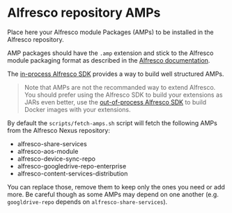 # Alfresco repository AMPs

Place here your Alfresco module Packages (AMPs) to be installed in the Alfresco
repository.

AMP packages should have the `.amp` extension and stick to the Alfresco module
packaging format as described in the [Alfresco
documentation](https://docs.alfresco.com/content-services/latest/develop/extension-packaging/#alfresco-module-package-amp).

The [in-process Alfresco
SDK](https://docs.alfresco.com/content-services/latest/develop/sdk/) provides a
way to build well structured AMPs.

> Note that AMPs are not the recommanded way to extend Alfresco. You should
> prefer using the Alfresco SDK to build your extensions as JARs even better,
> use the [out-of-process Alfresco
> SDK](https://docs.alfresco.com/content-services/latest/develop/oop-sdk/) to
> build Docker images with your extensions.

By default the `scripts/fetch-amps.sh` script will fetch the following AMPs from the Alfresco Nexus repository:

* alfresco-share-services
* alfresco-aos-module
* alfresco-device-sync-repo
* alfresco-googledrive-repo-enterprise
* alfresco-content-services-distribution

You can replace those, remove them to keep only the ones you need or add more.
Be careful though as some AMPs may depend on one another (e.g.
`googldrive-repo` depends on `alfresco-share-services`).
